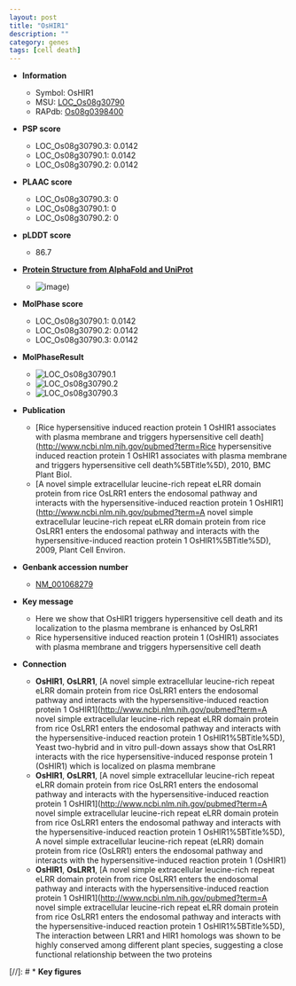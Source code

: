 ```yaml
---
layout: post
title: "OsHIR1"
description: ""
category: genes
tags: [cell death]
---
```


* **Information**  
    + Symbol: OsHIR1  
    + MSU: [LOC_Os08g30790](http://rice.plantbiology.msu.edu/cgi-bin/ORF_infopage.cgi?orf=LOC_Os08g30790)  
    + RAPdb: [Os08g0398400](http://rapdb.dna.affrc.go.jp/viewer/gbrowse_details/irgsp1?name=Os08g0398400)  

* **PSP score**  
    + LOC_Os08g30790.3: 0.0142 
    + LOC_Os08g30790.1: 0.0142 
    + LOC_Os08g30790.2: 0.0142 

* **PLAAC score**  
    + LOC_Os08g30790.3: 0 
    + LOC_Os08g30790.1: 0 
    + LOC_Os08g30790.2: 0 

* **pLDDT score**
    + 86.7

* **[Protein Structure from AlphaFold and UniProt](https://www.uniprot.org/uniprotkb/Q6ZIV7/entry#structure)**
    + ![image](https://ricepsp.github.io/images/Q6/AF-Q6ZIV7-F1.png))

* **MolPhase score**
    + LOC_Os08g30790.1: 0.0142
    + LOC_Os08g30790.2: 0.0142
    + LOC_Os08g30790.3: 0.0142

* **MolPhaseResult**
    + ![LOC_Os08g30790.1](https://ricepsp.github.io/pictures/LOC_Os08g/LOC_Os08g30790.1.png)
    + ![LOC_Os08g30790.2](https://ricepsp.github.io/pictures/LOC_Os08g/LOC_Os08g30790.2.png)
    + ![LOC_Os08g30790.3](https://ricepsp.github.io/pictures/LOC_Os08g/LOC_Os08g30790.3.png)

* **Publication**  
    + [Rice hypersensitive induced reaction protein 1 OsHIR1 associates with plasma membrane and triggers hypersensitive cell death](http://www.ncbi.nlm.nih.gov/pubmed?term=Rice hypersensitive induced reaction protein 1 OsHIR1 associates with plasma membrane and triggers hypersensitive cell death%5BTitle%5D), 2010, BMC Plant Biol.
    + [A novel simple extracellular leucine-rich repeat eLRR domain protein from rice OsLRR1 enters the endosomal pathway and interacts with the hypersensitive-induced reaction protein 1 OsHIR1](http://www.ncbi.nlm.nih.gov/pubmed?term=A novel simple extracellular leucine-rich repeat eLRR domain protein from rice OsLRR1 enters the endosomal pathway and interacts with the hypersensitive-induced reaction protein 1 OsHIR1%5BTitle%5D), 2009, Plant Cell Environ.

* **Genbank accession number**  
    + [NM_001068279](http://www.ncbi.nlm.nih.gov/nuccore/NM_001068279)

* **Key message**  
    + Here we show that OsHIR1 triggers hypersensitive cell death and its localization to the plasma membrane is enhanced by OsLRR1
    + Rice hypersensitive induced reaction protein 1 (OsHIR1) associates with plasma membrane and triggers hypersensitive cell death

* **Connection**  
    + __OsHIR1__, __OsLRR1__, [A novel simple extracellular leucine-rich repeat eLRR domain protein from rice OsLRR1 enters the endosomal pathway and interacts with the hypersensitive-induced reaction protein 1 OsHIR1](http://www.ncbi.nlm.nih.gov/pubmed?term=A novel simple extracellular leucine-rich repeat eLRR domain protein from rice OsLRR1 enters the endosomal pathway and interacts with the hypersensitive-induced reaction protein 1 OsHIR1%5BTitle%5D), Yeast two-hybrid and in vitro pull-down assays show that OsLRR1 interacts with the rice hypersensitive-induced response protein 1 (OsHIR1) which is localized on plasma membrane
    + __OsHIR1__, __OsLRR1__, [A novel simple extracellular leucine-rich repeat eLRR domain protein from rice OsLRR1 enters the endosomal pathway and interacts with the hypersensitive-induced reaction protein 1 OsHIR1](http://www.ncbi.nlm.nih.gov/pubmed?term=A novel simple extracellular leucine-rich repeat eLRR domain protein from rice OsLRR1 enters the endosomal pathway and interacts with the hypersensitive-induced reaction protein 1 OsHIR1%5BTitle%5D), A novel simple extracellular leucine-rich repeat (eLRR) domain protein from rice (OsLRR1) enters the endosomal pathway and interacts with the hypersensitive-induced reaction protein 1 (OsHIR1)
    + __OsHIR1__, __OsLRR1__, [A novel simple extracellular leucine-rich repeat eLRR domain protein from rice OsLRR1 enters the endosomal pathway and interacts with the hypersensitive-induced reaction protein 1 OsHIR1](http://www.ncbi.nlm.nih.gov/pubmed?term=A novel simple extracellular leucine-rich repeat eLRR domain protein from rice OsLRR1 enters the endosomal pathway and interacts with the hypersensitive-induced reaction protein 1 OsHIR1%5BTitle%5D), The interaction between LRR1 and HIR1 homologs was shown to be highly conserved among different plant species, suggesting a close functional relationship between the two proteins

[//]: # * **Key figures**  


